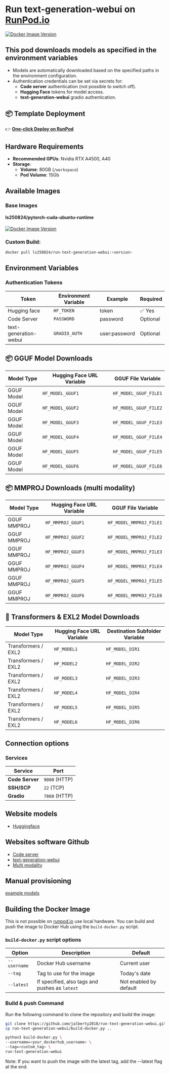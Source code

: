 # Run text-generation-webui on [RunPod.io](https://runpod.io?ref=se4tkc5o)

[![Docker Image Version](https://img.shields.io/docker/v/ls250824/run-text-generation-webui)](https://hub.docker.com/r/ls250824/run-text-generation-webui)

## This pod downloads models as specified in the **environment variables**

- Models are automatically downloaded based on the specified paths in the environment configuration.  
- Authentication credentials can be set via secrets for:  
  - **Code server** authentication (not possible to switch off). 
  - **Hugging Face** tokens for model access.
  - **text-generation-webui** gradio authentication.  

## 📦 Template Deployment

👉 [**One-click Deploy on RunPod**](https://console.runpod.io/deploy?template=u62v7rqcqw&ref=se4tkc5o)

## Hardware Requirements  
 
- **Recommended GPUs**: Nvidia RTX A4500, A40
- **Storage**:  
  - **Volume**: 80GB (`/workspace`)  
  - **Pod Volume**: 15Gb  

## Available Images

### Base Images 

#### ls250824/pytorch-cuda-ubuntu-runtime
	
[![Docker Image Version](https://img.shields.io/docker/v/ls250824/pytorch-cuda-ubuntu-runtime)](https://hub.docker.com/r/ls250824/pytorch-cuda-ubuntu-runtime)

### Custom Build: 

```bash
docker pull ls250824/run-text-generation-webui:<version>
```

## Environment Variables  

### **Authentication Tokens**  

| Token        | Environment Variable | Example | Required |
|--------------|----------------------|---------|----------|
| Hugging face  | `HF_TOKEN`           | token | ✅ Yes |
| Code Server  | `PASSWORD`           | password | Optional |
| text-generation-webui       | `GRADIO_AUTH`        | user:password | Optional |

## 📦 **GGUF Model Downloads**

| Model Type     | Hugging Face URL Variable | GGUF File Variable       |
|----------------|---------------------------|---------------------------|
| GGUF Model     | `HF_MODEL_GGUF1`          | `HF_MODEL_GGUF_FILE1`     |
| GGUF Model     | `HF_MODEL_GGUF2`          | `HF_MODEL_GGUF_FILE2`     |
| GGUF Model     | `HF_MODEL_GGUF3`          | `HF_MODEL_GGUF_FILE3`     |
| GGUF Model     | `HF_MODEL_GGUF4`          | `HF_MODEL_GGUF_FILE4`     |
| GGUF Model     | `HF_MODEL_GGUF5`          | `HF_MODEL_GGUF_FILE5`     |
| GGUF Model     | `HF_MODEL_GGUF6`          | `HF_MODEL_GGUF_FILE6`     |

## 📦 **MMPROJ Downloads (multi modality)**

| Model Type     | Hugging Face URL Variable | GGUF File Variable       |
|----------------|---------------------------|---------------------------|
| GGUF MMPROJ     | `HF_MMPROJ_GGUF1`          | `HF_MODEL_MMPROJ_FILE1`     |
| GGUF MMPROJ     | `HF_MMPROJ_GGUF2`          | `HF_MODEL_MMPROJ_FILE2`     |
| GGUF MMPROJ     | `HF_MMPROJ_GGUF3`          | `HF_MODEL_MMPROJ_FILE3`     |
| GGUF MMPROJ     | `HF_MMPROJ_GGUF4`          | `HF_MODEL_MMPROJ_FILE4`     |
| GGUF MMPROJ     | `HF_MMPROJ_GGUF5`          | `HF_MODEL_MMPROJ_FILE5`     |
| GGUF MMPROJ     | `HF_MMPROJ_GGUF6`          | `HF_MODEL_MMPROJ_FILE6`     |

## 🤖 **Transformers & EXL2 Model Downloads**

| Model Type              | Hugging Face URL Variable | Destination Subfolder Variable |
|-------------------------|----------------------------|----------------------------------|
| Transformers / EXL2    | `HF_MODEL1`                | `HF_MODEL_DIR1`                 |
| Transformers / EXL2    | `HF_MODEL2`                | `HF_MODEL_DIR2`                 |
| Transformers / EXL2    | `HF_MODEL3`                | `HF_MODEL_DIR3`                 |
| Transformers / EXL2    | `HF_MODEL4`                | `HF_MODEL_DIR4`                 |
| Transformers / EXL2    | `HF_MODEL5`                | `HF_MODEL_DIR5`                 |
| Transformers / EXL2    | `HF_MODEL6`                | `HF_MODEL_DIR6`                 |

## Connection options 

### Services

| Service         | Port          |
|-----------------|---------------| 
| **Code Server** | `9000` (HTTP) |
| **SSH/SCP**     | `22`   (TCP)  |
| **Gradio**      | `7860` (HTTP) |

## Website models

- [Huggingface](https://huggingface.co/)

## Websites software Github

- [Code server](https://github.com/coder/code-server)
- [text-generation-webui](https://github.com/oobabooga/text-generation-webui)
- [Multi modality](https://github.com/oobabooga/text-generation-webui/wiki/Multimodal-Tutorial)

## Manual provisioning

[example models](provisioning/provisioning.md)

## Building the Docker Image 

This is not possible on [runpod.io](https://runpod.io?ref=se4tkc5o) use local hardware.
You can build and push the image to Docker Hub using the `build-docker.py` script.

### `build-docker.py` script options

| Option         | Description                                         | Default                |
|----------------|-----------------------------------------------------|------------------------|
| `--username`   | Docker Hub username                                 | Current user           |
| `--tag`        | Tag to use for the image                            | Today's date           |
| `--latest`     | If specified, also tags and pushes as `latest`      | Not enabled by default |

### Build & push Command

Run the following command to clone the repository and build the image:

```bash
git clone https://github.com/jalberty2018/run-text-generation-webui.git
cp run-text-generation-webui/build-docker.py ..

python3 build-docker.py \
--username=<your_dockerhub_username> \
--tag=<custom_tag> \ 
run-text-generation-webui
```

Note: If you want to push the image with the latest tag, add the --latest flag at the end.




